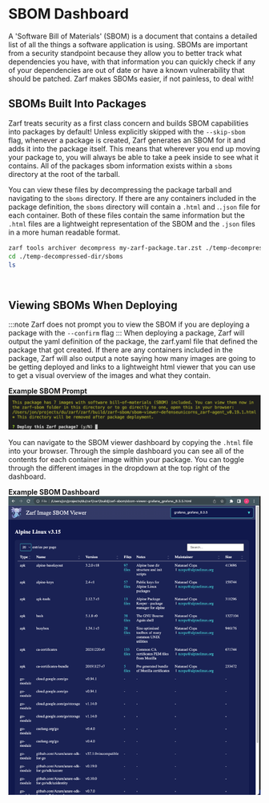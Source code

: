 # SBOM Dashboard

A 'Software Bill of Materials' (SBOM) is a document that contains a detailed list of all the things a software application is using. SBOMs are important from a security standpoint because they allow you to better track what dependencies you have, with that information you can quickly check if any of your dependencies are out of date or have a known vulnerability that should be patched. Zarf makes SBOMs easier, if not painless, to deal with!



## SBOMs Built Into Packages
Zarf treats security as a first class concern and builds SBOM capabilities into packages by default! Unless explicitly skipped with the `--skip-sbom` flag, whenever a package is created, Zarf generates an SBOM for it and adds it into the package itself. This means that wherever you end up moving your package to, you will always be able to take a peek inside to see what it contains. All of the packages sbom information exists within a `sboms` directory at the root of the tarball. 

You can view these files by decompressing the package tarball and navigating to the `sboms` directory. If there are any containers included in the package definition, the `sboms` directory will contain a `.html` and .`.json` file for each container. Both of these files contain the same information but the `.html` files are a lightweight representation of the SBOM and the `.json` files in a more human readable format.
``` bash
zarf tools archiver decompress my-zarf-package.tar.zst ./temp-decompressed-dir
cd ./temp-decompressed-dir/sboms
ls
```

<br />

## Viewing SBOMs When Deploying
:::note
Zarf does not prompt you to view the SBOM if you are deploying a package with the `--confirm` flag 
:::
When deploying a package, Zarf will output the yaml definition of the package, the zarf.yaml file that defined the package that got created. If there are any containers included in the package, Zarf will also output a note saying how many images are going to be getting deployed and links to a lightweight html viewer that you can use to get a visual overview of the images and what they contain.

**Example SBOM Prompt**
![SBOM Prompt](../.images/dashboard/SBOM_prompt_example.png)



You can navigate to the SBOM viewer dashboard by copying the `.html` file into your browser. Through the simple dashboard you can see all of the contents for each container image within your package. You can toggle through the different images in the dropdown at the top right of the dashboard.

<!-- TODO: I would like to annotate this png with colored boxes/text to describe different parts of the dashboard -->
**Example SBOM Dashboard**
![SBOM Dashboard](../.images/dashboard/SBOM_dashboard.png)
